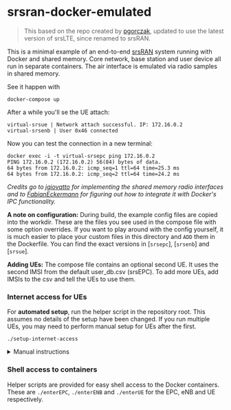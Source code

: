 # srsran-docker-emulated

> This based on the repo created by [pgorczak](https://github.com/pgorczak),
> updated to use the latest version of srsLTE, since renamed to srsRAN.

This is a minimal example of an end-to-end [srsRAN] system running with Docker
and shared memory. Core network, base station and user device all run in
separate containers. The air interface is emulated via radio samples in shared
memory.

See it happen with

    docker-compose up

After a while you'll se the UE attach:

    virtual-srsue | Network attach successful. IP: 172.16.0.2
    virtual-srsenb | User 0x46 connected

Now you can test the connection in a new terminal:

    docker exec -i -t virtual-srsepc ping 172.16.0.2
    PING 172.16.0.2 (172.16.0.2) 56(84) bytes of data.
    64 bytes from 172.16.0.2: icmp_seq=1 ttl=64 time=25.3 ms
    64 bytes from 172.16.0.2: icmp_seq=2 ttl=64 time=24.2 ms

*Credits go to [jgiovatto] for implementing the shared memory radio interfaces
and to [FabianEckermann] for figuring out how to integrate it with Docker's IPC
functionality.*

[srsRAN]: https://github.com/srsLTE/srsRAN
[jgiovatto]: https://github.com/jgiovatto
[FabianEckermann]: https://github.com/FabianEckermann

**A note on configuration:** During build, the example config files are copied
into the workdir. These are the files you see used in the compose file with some
option overrides. If you want to play around with the config yourself, it is
much easier to place your custom files in this directory and `ADD` them in the
Dockerfile. You can find the exact versions in [`srsepc`], [`srsenb`] and
[`srsue`].

[srsepc]: https://github.com/davwheat/srsRAN/tree/faux_rf/srsepc
[srsenb]: https://github.com/davwheat/srsRAN/tree/faux_rf/srsenb
[srsue]: https://github.com/davwheat/srsRAN/tree/faux_rf/srsue

**Adding UEs:** The compose file contains an optional second UE. It uses the
second IMSI from the default user_db.csv (srsEPC). To add more UEs, add IMSIs to
the csv and tell the UEs to use them.

### Internet access for UEs

For **automated setup**, run the helper script in the repository root.
This assumes no details of the setup have been changed. If you run multiple
UEs, you may need to perform manual setup for UEs after the first.

```
./setup-internet-access
```

<details>
<summary>Manual instructions</summary>

By default, containers are attached to a Docker network with a default
route. This means everyone has internet access through the virtualized Docker
network. It takes two extra steps to make UEs access the internet through the
EPC instead. First configure network address translation at the EPC

    docker exec virtual-srsepc iptables -t nat -A POSTROUTING -s 172.16.0.0/24 -o eth0 -j MASQUERADE

This will masquerade all forwarded traffic from UEs (matched by source IP
address) leaving the EPC's eth0 (Docker) interface.

Second, tell the UE to route traffic via the EPC by default

    docker exec virtual-srsue ip route replace default via 172.16.0.1

Now you have network access through the EPC

    docker exec virtual-srsue ping google.com

You can verify that this ping is using the LTE connection by checking whether
it has about 20 ms added latency due to uplink scheduling or by waiting until
the UE enters "RRC IDLE" state, in which your ping command will trigger a
random access and connection setup. The UE enters that state after one minute
of not having sent or received any data through the LTE connection, so make
sure no pings are running.
</details>

### Shell access to containers

Helper scripts are provided for easy shell access to the Docker containers.
These are `./enterEPC`, `./enterENB` and `./enterUE` for the EPC, eNB and UE
respectively.

